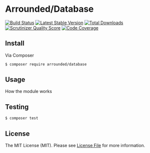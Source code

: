 # Arrounded/Database

[![Build Status](http://img.shields.io/travis/arrounded/database.svg?style=flat-square)](https://travis-ci.org/arrounded/database)
[![Latest Stable Version](http://img.shields.io/packagist/v/arrounded/database.svg?style=flat-square)](https://packagist.org/packages/arrounded/database)
[![Total Downloads](http://img.shields.io/packagist/dt/arrounded/database.svg?style=flat-square)](https://packagist.org/packages/arrounded/database)
[![Scrutinizer Quality Score](http://img.shields.io/scrutinizer/g/arrounded/database.svg?style=flat-square)](https://scrutinizer-ci.com/g/arrounded/database/)
[![Code Coverage](http://img.shields.io/scrutinizer/coverage/g/arrounded/database.svg?style=flat-square)](https://scrutinizer-ci.com/g/arrounded/database/)

## Install

Via Composer

``` bash
$ composer require arrounded/database
```

## Usage

How the module works

## Testing

``` bash
$ composer test
```

## License

The MIT License (MIT). Please see [License File](LICENSE.md) for more information.
